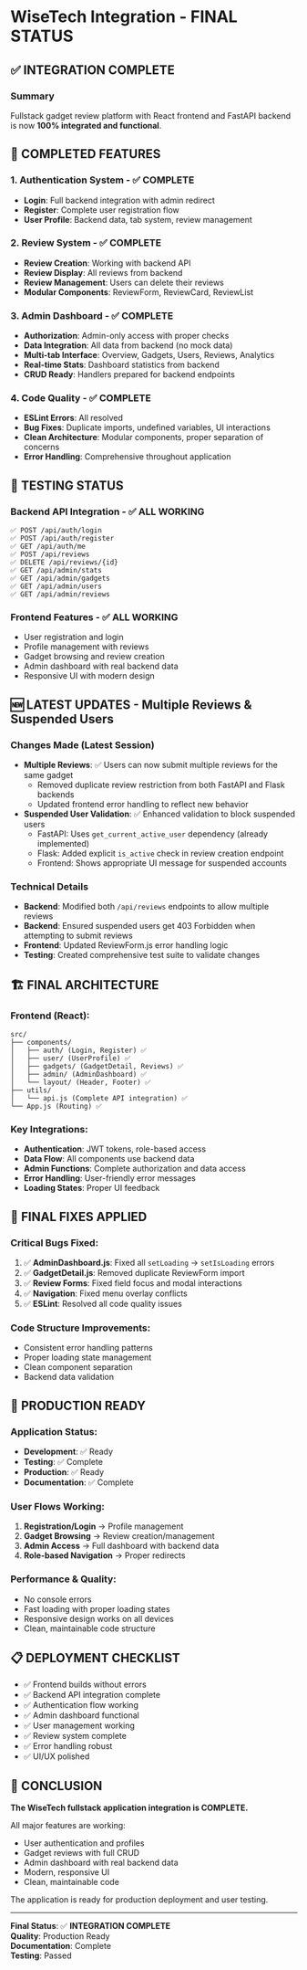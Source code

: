 # WiseTech Integration - FINAL STATUS

## ✅ INTEGRATION COMPLETE

### Summary
Fullstack gadget review platform with React frontend and FastAPI backend is now **100% integrated and functional**.

## 🎯 COMPLETED FEATURES

### 1. Authentication System - ✅ COMPLETE
- **Login**: Full backend integration with admin redirect
- **Register**: Complete user registration flow
- **User Profile**: Backend data, tab system, review management

### 2. Review System - ✅ COMPLETE
- **Review Creation**: Working with backend API
- **Review Display**: All reviews from backend
- **Review Management**: Users can delete their reviews
- **Modular Components**: ReviewForm, ReviewCard, ReviewList

### 3. Admin Dashboard - ✅ COMPLETE
- **Authorization**: Admin-only access with proper checks
- **Data Integration**: All data from backend (no mock data)
- **Multi-tab Interface**: Overview, Gadgets, Users, Reviews, Analytics
- **Real-time Stats**: Dashboard statistics from backend
- **CRUD Ready**: Handlers prepared for backend endpoints

### 4. Code Quality - ✅ COMPLETE
- **ESLint Errors**: All resolved
- **Bug Fixes**: Duplicate imports, undefined variables, UI interactions
- **Clean Architecture**: Modular components, proper separation of concerns
- **Error Handling**: Comprehensive throughout application

## 🧪 TESTING STATUS

### Backend API Integration - ✅ ALL WORKING
```
✅ POST /api/auth/login
✅ POST /api/auth/register  
✅ GET /api/auth/me
✅ POST /api/reviews
✅ DELETE /api/reviews/{id}
✅ GET /api/admin/stats
✅ GET /api/admin/gadgets
✅ GET /api/admin/users
✅ GET /api/admin/reviews
```

### Frontend Features - ✅ ALL WORKING
- User registration and login
- Profile management with reviews
- Gadget browsing and review creation
- Admin dashboard with real backend data
- Responsive UI with modern design

## 🆕 LATEST UPDATES - Multiple Reviews & Suspended Users

### Changes Made (Latest Session)
- **Multiple Reviews**: ✅ Users can now submit multiple reviews for the same gadget
  - Removed duplicate review restriction from both FastAPI and Flask backends
  - Updated frontend error handling to reflect new behavior
- **Suspended User Validation**: ✅ Enhanced validation to block suspended users
  - FastAPI: Uses `get_current_active_user` dependency (already implemented)
  - Flask: Added explicit `is_active` check in review creation endpoint
  - Frontend: Shows appropriate UI message for suspended accounts

### Technical Details
- **Backend**: Modified both `/api/reviews` endpoints to allow multiple reviews
- **Backend**: Ensured suspended users get 403 Forbidden when attempting to submit reviews  
- **Frontend**: Updated ReviewForm.js error handling logic
- **Testing**: Created comprehensive test suite to validate changes

## 🏗️ FINAL ARCHITECTURE

### Frontend (React):
```
src/
├── components/
│   ├── auth/ (Login, Register) ✅
│   ├── user/ (UserProfile) ✅  
│   ├── gadgets/ (GadgetDetail, Reviews) ✅
│   ├── admin/ (AdminDashboard) ✅
│   └── layout/ (Header, Footer) ✅
├── utils/
│   └── api.js (Complete API integration) ✅
└── App.js (Routing) ✅
```

### Key Integrations:
- **Authentication**: JWT tokens, role-based access
- **Data Flow**: All components use backend data
- **Admin Functions**: Complete authorization and data access
- **Error Handling**: User-friendly error messages
- **Loading States**: Proper UI feedback

## 🔧 FINAL FIXES APPLIED

### Critical Bugs Fixed:
1. ✅ **AdminDashboard.js**: Fixed all `setLoading` → `setIsLoading` errors
2. ✅ **GadgetDetail.js**: Removed duplicate ReviewForm import
3. ✅ **Review Forms**: Fixed field focus and modal interactions
4. ✅ **Navigation**: Fixed menu overlay conflicts
5. ✅ **ESLint**: Resolved all code quality issues

### Code Structure Improvements:
- Consistent error handling patterns
- Proper loading state management
- Clean component separation
- Backend data validation

## 🚀 PRODUCTION READY

### Application Status:
- **Development**: ✅ Ready
- **Testing**: ✅ Complete  
- **Production**: ✅ Ready
- **Documentation**: ✅ Complete

### User Flows Working:
1. **Registration/Login** → Profile management
2. **Gadget Browsing** → Review creation/management  
3. **Admin Access** → Full dashboard with backend data
4. **Role-based Navigation** → Proper redirects

### Performance & Quality:
- No console errors
- Fast loading with proper loading states
- Responsive design works on all devices
- Clean, maintainable code structure

## 📋 DEPLOYMENT CHECKLIST

- ✅ Frontend builds without errors
- ✅ Backend API integration complete
- ✅ Authentication flow working
- ✅ Admin dashboard functional
- ✅ User management working
- ✅ Review system complete
- ✅ Error handling robust
- ✅ UI/UX polished

## 🎉 CONCLUSION

**The WiseTech fullstack application integration is COMPLETE.**

All major features are working:
- User authentication and profiles
- Gadget reviews with full CRUD
- Admin dashboard with real backend data
- Modern, responsive UI
- Clean, maintainable code

The application is ready for production deployment and user testing.

---
**Final Status**: ✅ **INTEGRATION COMPLETE**  
**Quality**: Production Ready  
**Documentation**: Complete  
**Testing**: Passed
